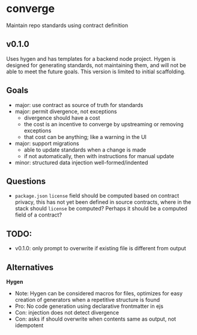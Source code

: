 # converge

Maintain repo standards using contract definition

## v0.1.0

Uses hygen and has templates for a backend node project. Hygen is designed for generating standards, not maintaining 
them, and will not be able to meet the future goals. This version is limited to initial scaffolding.



## Goals
- major: use contract as source of truth for standards
- major: permit divergence, not exceptions
	- divergence should have a cost
	- the cost is an incentive to converge by upstreaming or removing exceptions
	- that cost can be anything; like a warning in the UI
- major: support migrations
	- able to update standards when a change is made
	- if not automatically, then with instructions for manual update
- minor: structured data injection well-formed/indented

## Questions
- `package.json` `license` field should be computed based on contract privacy, this has not yet been defined in source
  contracts, where in the stack should `license` be computed? Perhaps it should be a computed field of a contract?

## TODO:
- v0.1.0: only prompt to overwrite if existing file is different from output

## Alternatives

**Hygen**
- Note: Hygen can be considered macros for files, optimizes for easy creation of generators when a repetitive
  structure is found
- Pro: No code generation using declarative frontmatter in ejs
- Con: injection does not detect divergence
- Con: asks if should overwrite when contents same as output, not idempotent
